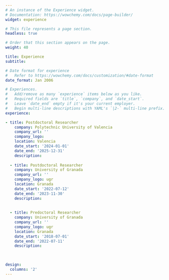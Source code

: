 ```yaml
---
# An instance of the Experience widget.
# Documentation: https://wowchemy.com/docs/page-builder/
widget: experience

# This file represents a page section.
headless: true

# Order that this section appears on the page.
weight: 40

title: Experience
subtitle:

# Date format for experience
#   Refer to https://wowchemy.com/docs/customization/#date-format
date_format: Jan 2006

# Experiences.
#   Add/remove as many `experience` items below as you like.
#   Required fields are `title`, `company`, and `date_start`.
#   Leave `date_end` empty if it's your current employer.
#   Begin multi-line descriptions with YAML's `|2-` multi-line prefix.
experience:

- title: Postdoctoral Researcher
    company: Polytechnic University of Valencia
    company_url: ''
    company_logo: 
    location: Valencia
    date_start: '2024-01-01'
    date_end: '2025-12-31'
    description: 
    
  - title: Postdoctoral Researcher
    company: University of Granada
    company_url: ''
    company_logo: ugr
    location: Granada
    date_start: '2022-07-12'
    date_end: '2023-11-30'
    description: 
    
    
  - title: Predoctoral Researcher
    company: University of Granada
    company_url: ''
    company_logo: ugr
    location: Granada
    date_start: '2018-07-01'
    date_end: '2022-07-11'
    description: 
        
   

design:
  columns: '2'
---
```

